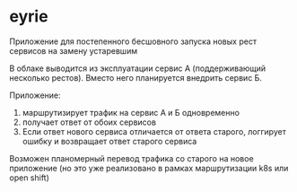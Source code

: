 # eyrie

Приложение для постепенного бесшовного запуска новых рест сервисов на замену устаревшим
  
В облаке выводится из эксплуатации сервис А (поддерживающий несколько рестов). Вместо него планируется внедрить сервис Б.

Приложение:
1. маршрутизирует трафик на сервис А и Б одновременно
2. получает ответ от обоих сервисов
3. Если ответ нового сервиса отличается от ответа старого, логгирует ошибку и возвращает ответ старого сервиса

Возможен планомерный перевод трафика со старого на новое приложение (но это уже реализовано в рамках маршрутизации k8s или open shift)
